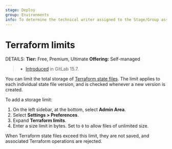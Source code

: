```yaml
---
stage: Deploy
group: Environments
info: To determine the technical writer assigned to the Stage/Group associated with this page, see https://handbook.gitlab.com/handbook/product/ux/technical-writing/#assignments
---
```


# Terraform limits

DETAILS:
**Tier:** Free, Premium, Ultimate
**Offering:** Self-managed

> - [Introduced](https://gitlab.com/gitlab-org/gitlab/-/issues/352951) in GitLab 15.7.

You can limit the total storage of [Terraform state files](../terraform_state.md).
The limit applies to each individual
state file version, and is checked whenever a new version is created.

To add a storage limit:

1. On the left sidebar, at the bottom, select **Admin Area**.
1. Select **Settings > Preferences**.
1. Expand **Terraform limits**.
1. Enter a size limit in bytes. Set to `0` to allow files of unlimited size.

When Terraform state files exceed this limit, they are not saved, and associated Terraform operations are rejected.
